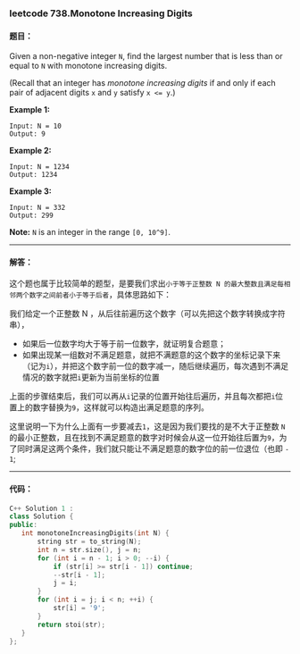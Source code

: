 ### leetcode 738.Monotone Increasing Digits 

#### 题目：

Given a non-negative integer `N`, find the largest number that is less than or equal to `N` with monotone increasing digits.

(Recall that an integer has *monotone increasing digits* if and only if each pair of adjacent digits `x` and `y` satisfy `x <= y`.)

**Example 1:**

```
Input: N = 10
Output: 9
```

**Example 2:**

```
Input: N = 1234
Output: 1234
```

**Example 3:**

```
Input: N = 332
Output: 299
```

**Note:** `N` is an integer in the range `[0, 10^9]`.

----

#### 解答：

这个题也属于比较简单的题型，是要我们求出`小于等于正整数 N 的最大整数且满足每相邻两个数字之间前者小于等于后者`，具体思路如下：

我们给定一个正整数 N ，从后往前遍历这个数字（可以先把这个数字转换成字符串），

- 如果后一位数字均大于等于前一位数字，就证明复合题意；
- 如果出现某一组数对不满足题意，就把不满题意的这个数字的坐标记录下来（记为`i`），并把这个数字前一位的数字减一，随后继续遍历，每次遇到不满足情况的数字就把`i`更新为当前坐标的位置

上面的步骤结束后，我们可以再从`i`记录的位置开始往后遍历，并且每次都把`i`位置上的数字替换为`9`，这样就可以构造出满足题意的序列。

这里说明一下为什么上面有一步要减去`1`，这是因为我们要找的是不大于正整数 `N` 的最小正整数，且在找到不满足题意的数字对时候会从这一位开始往后置为`9`，为了同时满足这两个条件，我们就只能让不满足题意的数字位的前一位退位（也即 `- 1`;

----

#### 代码：

 ```cpp
C++ Solution 1 :
class Solution {
public:
    int monotoneIncreasingDigits(int N) {
        string str = to_string(N);
        int n = str.size(), j = n;
        for (int i = n - 1; i > 0; --i) {
            if (str[i] >= str[i - 1]) continue;
            --str[i - 1];
            j = i;
        }        
        for (int i = j; i < n; ++i) {
            str[i] = '9';
        }
        return stoi(str);
    }
};
 ```

